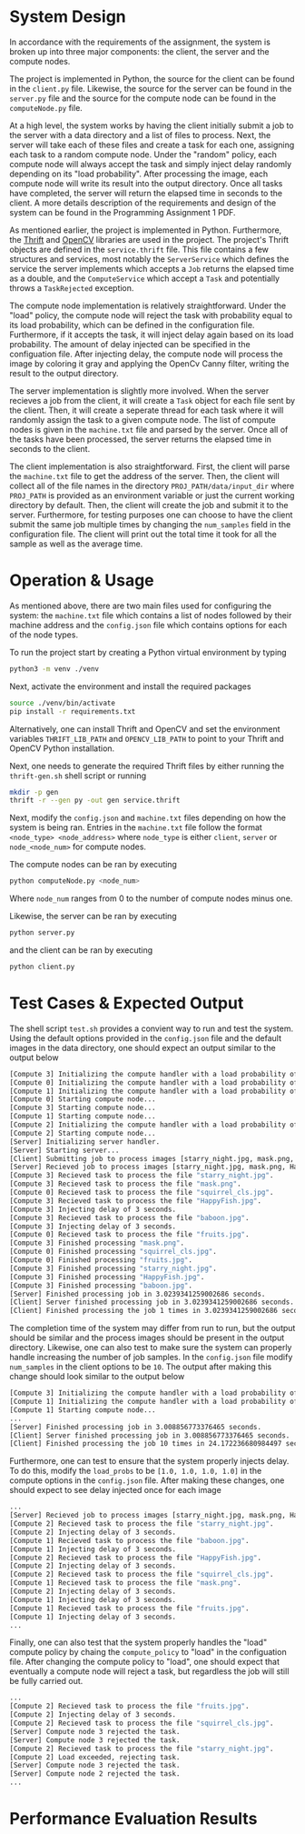 # System Design

In accordance with the requirements of the assignment, the system is broken up into three major components: the client, the server and the compute nodes.

The project is implemented in Python, the source for the client can be found in the `client.py` file. Likewise, the source for the server can be found in the `server.py` file and the source for the compute node can be found in the `computeNode.py` file.

At a high level, the system works by having the client initially submit a job to the server with a data directory and a list of files to process. Next, the server will take each of these files and create a task for each one, assigning each task to a random compute node. Under the "random" policy, each compute node will always accept the task and simply inject delay randomly depending on its "load probability". After processing the image, each compute node will write its result into the output directory. Once all tasks have completed, the server will return the elapsed time in seconds to the client. A more details description of the requirements and design of the system can be found in the Programming Assignment 1 PDF.

As mentioned earlier, the project is implemented in Python. Furthermore, the [Thrift](https://thrift.apache.org/) and [OpenCV](https://opencv.org/) libraries are used in the project. The project's Thrift objects are defined in the `service.thrift` file. This file contains a few structures and services, most notably the `ServerService` which defines the service the server implements which accepts a `Job` returns the elapsed time as a double, and the `ComputeService` which accept a `Task` and potentially throws a `TaskRejected` exception.

The compute node implementation is relatively straightforward. Under the "load" policy, the compute node will reject the task with probability equal to its load probability, which can be defined in the configuration file. Furthermore, if it accepts the task, it will inject delay again based on its load probability. The amount of delay injected can be specified in the configuation file. After injecting delay, the compute node will process the image by coloring it gray and applying the OpenCv Canny filter, writing the result to the output directory. 

The server implementation is slightly more involved. When the server recieves a job from the client, it will create a `Task` object for each file sent by the client. Then, it will create a seperate thread for each task where it will randomly assign the task to a given compute node. The list of compute nodes is given in the `machine.txt` file and parsed by the server. Once all of the tasks have been processed, the server returns the elapsed time in seconds to the client. 

The client implementation is also straightforward. First, the client will parse the `machine.txt` file to get the address of the server. Then, the client will collect all of the file names in the directory `PROJ_PATH/data/input_dir` where `PROJ_PATH` is provided as an environment variable or just the current working directory by default. Then, the client will create the job and submit it to the server. Furthermore, for testing purposes one can choose to have the client submit the same job multiple times by changing the `num_samples` field in the configuration file. The client will print out the total time it took for all the sample as well as the average time. 

# Operation & Usage

As mentioned above, there are two main files used for configuring the system: the `machine.txt` file which contains a list of nodes followed by their machine address and the `config.json` file which contains options for each of the node types. 

To run the project start by creating a Python virtual environment by typing
```bash
python3 -m venv ./venv
```
Next, activate the environment and install the required packages
```bash
source ./venv/bin/activate
pip install -r requirements.txt
```
Alternatively, one can install Thrift and OpenCV and set the environment variables `THRIFT_LIB_PATH` and `OPENCV_LIB_PATH` to point to your Thrift and OpenCV Python installation.

Next, one needs to generate the required Thrift files by either running the `thrift-gen.sh` shell script or running
```bash
mkdir -p gen
thrift -r --gen py -out gen service.thrift
```

Next, modify the `config.json` and `machine.txt` files depending on how the system is being ran. Entries in the `machine.txt` file follow the format `<node_type> <node_address>` where `node_type` is either `client`, `server` or `node_<node_num>` for compute nodes.

The compute nodes can be ran by executing 
```bash
python computeNode.py <node_num>
```
Where `node_num` ranges from 0 to the number of compute nodes minus one. 

Likewise, the server can be ran by executing 
```bash
python server.py
```
and the client can be ran by executing 
```bash
python client.py
```

# Test Cases & Expected Output

The shell script `test.sh` provides a convient way to run and test the system. Using the default options provided in the `config.json` file and the default images in the data directory, one should expect an output similar to the output below 
```bash
[Compute 3] Initializing the compute handler with a load probability of 0.2, a load delay of 3 seconds and a compute policy of "random".
[Compute 0] Initializing the compute handler with a load probability of 0.2, a load delay of 3 seconds and a compute policy of "random".
[Compute 1] Initializing the compute handler with a load probability of 0.2, a load delay of 3 seconds and a compute policy of "random".
[Compute 0] Starting compute node...
[Compute 3] Starting compute node...
[Compute 1] Starting compute node...
[Compute 2] Initializing the compute handler with a load probability of 0.2, a load delay of 3 seconds and a compute policy of "random".
[Compute 2] Starting compute node...
[Server] Initializing server handler.
[Server] Starting server...
[Client] Submitting job to process images [starry_night.jpg, mask.png, HappyFish.jpg, baboon.jpg, squirrel_cls.jpg, fruits.jpg] in the directory ./data
[Server] Recieved job to process images [starry_night.jpg, mask.png, HappyFish.jpg, baboon.jpg, squirrel_cls.jpg, fruits.jpg] in the directory: ./data
[Compute 3] Recieved task to process the file "starry_night.jpg".
[Compute 3] Recieved task to process the file "mask.png".
[Compute 0] Recieved task to process the file "squirrel_cls.jpg".
[Compute 3] Recieved task to process the file "HappyFish.jpg".
[Compute 3] Injecting delay of 3 seconds.
[Compute 3] Recieved task to process the file "baboon.jpg".
[Compute 3] Injecting delay of 3 seconds.
[Compute 0] Recieved task to process the file "fruits.jpg".
[Compute 3] Finished processing "mask.png".
[Compute 0] Finished processing "squirrel_cls.jpg".
[Compute 0] Finished processing "fruits.jpg".
[Compute 3] Finished processing "starry_night.jpg".
[Compute 3] Finished processing "HappyFish.jpg".
[Compute 3] Finished processing "baboon.jpg".
[Server] Finished processing job in 3.0239341259002686 seconds.
[Client] Server finished processing job in 3.0239341259002686 seconds.
[Client] Finished processing the job 1 times in 3.0239341259002686 seconds for an average delay of 3.0239341259002686 seconds.
```
The completion time of the system may differ from run to run, but the output should be similar and the process images should be present in the output directory. Likewise, one can also test to make sure the system can properly handle increasing the number of job samples. In the `config.json` file modify `num_samples` in the client options to be `10`. The output after making this change should look similar to the output below
```bash
[Compute 3] Initializing the compute handler with a load probability of 0.2, a load delay of 3 seconds and a compute policy of "random".
[Compute 1] Initializing the compute handler with a load probability of 0.2, a load delay of 3 seconds and a compute policy of "random".
[Compute 1] Starting compute node...
...
[Server] Finished processing job in 3.008856773376465 seconds.
[Client] Server finished processing job in 3.008856773376465 seconds.
[Client] Finished processing the job 10 times in 24.172236680984497 seconds for an average delay of 2.41722366809845 seconds.
```
Furthermore, one can test to ensure that the system properly injects delay. To do this, modify the `load_probs` to be `[1.0, 1.0, 1.0, 1.0]` in the compute options in the `config.json` file. After making these changes, one should expect to see delay injected once for each image
```bash
...
[Server] Recieved job to process images [starry_night.jpg, mask.png, HappyFish.jpg, baboon.jpg, squirrel_cls.jpg, fruits.jpg] in the directory: ./data
[Compute 2] Recieved task to process the file "starry_night.jpg".
[Compute 2] Injecting delay of 3 seconds.
[Compute 1] Recieved task to process the file "baboon.jpg".
[Compute 1] Injecting delay of 3 seconds.
[Compute 2] Recieved task to process the file "HappyFish.jpg".
[Compute 2] Injecting delay of 3 seconds.
[Compute 2] Recieved task to process the file "squirrel_cls.jpg".
[Compute 1] Recieved task to process the file "mask.png".
[Compute 2] Injecting delay of 3 seconds.
[Compute 1] Injecting delay of 3 seconds.
[Compute 1] Recieved task to process the file "fruits.jpg".
[Compute 1] Injecting delay of 3 seconds.
...
```
Finally, one can also test that the system properly handles the "load" compute policy by chaing the `compute_policy` to "load" in the configuation file. After changing the compute policy to "load", one should expect that eventually a compute node will reject a task, but regardless the job will still be fully carried out.
```bash
...
[Compute 2] Recieved task to process the file "fruits.jpg".
[Compute 2] Injecting delay of 3 seconds.
[Compute 2] Recieved task to process the file "squirrel_cls.jpg".
[Server] Compute node 3 rejected the task.
[Server] Compute node 3 rejected the task.
[Compute 2] Recieved task to process the file "starry_night.jpg".
[Compute 2] Load exceeded, rejecting task.
[Server] Compute node 3 rejected the task.
[Server] Compute node 2 rejected the task.
...
```

# Performance Evaluation Results
